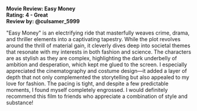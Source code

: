**Movie Review: Easy Money**  
**Rating: 4 - Great**  
**Review by: @culsamer_5999**

"Easy Money" is an electrifying ride that masterfully weaves crime, drama, and thriller elements into a captivating tapestry. While the plot revolves around the thrill of material gain, it cleverly dives deep into societal themes that resonate with my interests in both fashion and science. The characters are as stylish as they are complex, highlighting the dark underbelly of ambition and desperation, which kept me glued to the screen. I especially appreciated the cinematography and costume design—it added a layer of depth that not only complemented the storytelling but also appealed to my love for fashion. The pacing is tight, and despite a few predictable moments, I found myself completely engrossed. I would definitely recommend this film to friends who appreciate a combination of style and substance!